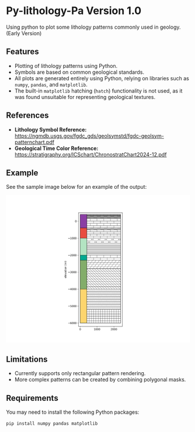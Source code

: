 # Py-lithology-Pa Version 1.0

Using python to plot some lithology patterns commonly used in geology. (Early Version)

## Features

- Plotting of lithology patterns using Python.
- Symbols are based on common geological standards.
- All plots are generated entirely using Python, relying on libraries such as `numpy`, `pandas`, and `matplotlib`.
- The built-in `matplotlib` hatching (`hatch`) functionality is not used, as it was found unsuitable for representing geological textures.


## References

- **Lithology Symbol Reference:** https://ngmdb.usgs.gov/fgdc_gds/geolsymstd/fgdc-geolsym-patternchart.pdf
- **Geological Time Color Reference:** https://stratigraphy.org/ICSchart/ChronostratChart2024-12.pdf

## Example

See the sample image below for an example of the output:

![demo](./assets/demo.png)

## Limitations

- Currently supports only rectangular pattern rendering.
- More complex patterns can be created by combining polygonal masks.

## Requirements

You may need to install the following Python packages:

```bash
pip install numpy pandas matplotlib
```
